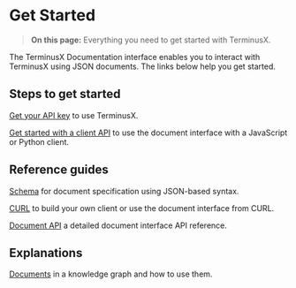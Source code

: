 # Get Started

> **On this page:** Everything you need to get started with TerminusX.

The TerminusX Documentation interface enables you to interact with TerminusX using JSON documents. The links below help you get started.

## Steps to get started

[Get your API key](terminusx/get-your-api-key) to use TerminusX.

[Get started with a client API](terminusx/start-with-a-client) to use the document interface with a JavaScript or Python client. 

## Reference guides

[Schema](reference/reference-schema) for document specification using JSON-based syntax.     

[CURL](reference/reference-curl) to build your own client or use the document interface from CURL. 

[Document API](reference/reference-document-interface) a detailed document interface API reference.

## Explanations

[Documents](explanation/explanation-documents) in a knowledge graph and how to use them.